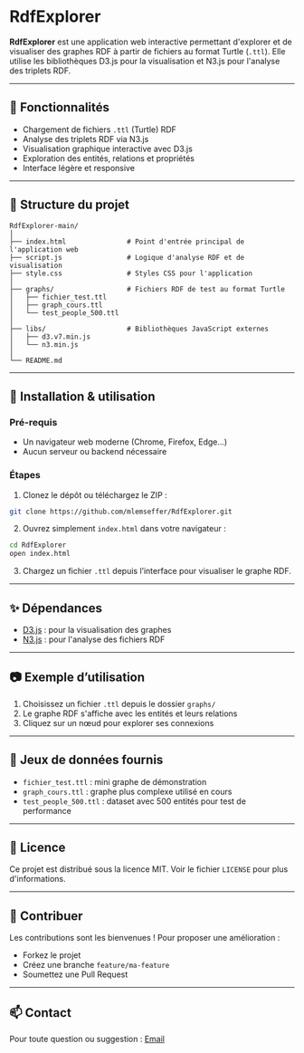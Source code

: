 # RdfExplorer

**RdfExplorer** est une application web interactive permettant d'explorer et de visualiser des graphes RDF à partir de fichiers au format Turtle (`.ttl`). Elle utilise les bibliothèques D3.js pour la visualisation et N3.js pour l'analyse des triplets RDF.

---

## 🚀 Fonctionnalités

- Chargement de fichiers `.ttl` (Turtle) RDF
- Analyse des triplets RDF via N3.js
- Visualisation graphique interactive avec D3.js
- Exploration des entités, relations et propriétés
- Interface légère et responsive

---

## 📁 Structure du projet

```
RdfExplorer-main/
│
├── index.html               # Point d'entrée principal de l'application web
├── script.js                # Logique d'analyse RDF et de visualisation
├── style.css                # Styles CSS pour l'application
│
├── graphs/                  # Fichiers RDF de test au format Turtle
│   ├── fichier_test.ttl
│   ├── graph_cours.ttl
│   └── test_people_500.ttl
│
├── libs/                    # Bibliothèques JavaScript externes
│   ├── d3.v7.min.js
│   └── n3.min.js
│
└── README.md
```

---

## 🔧 Installation & utilisation

### Pré-requis

- Un navigateur web moderne (Chrome, Firefox, Edge...)
- Aucun serveur ou backend nécessaire

### Étapes

1. Clonez le dépôt ou téléchargez le ZIP :
```bash
git clone https://github.com/mlemseffer/RdfExplorer.git
```

2. Ouvrez simplement `index.html` dans votre navigateur :
```bash
cd RdfExplorer
open index.html
```

3. Chargez un fichier `.ttl` depuis l’interface pour visualiser le graphe RDF.

---

## ✨ Dépendances

- [D3.js](https://d3js.org/) : pour la visualisation des graphes
- [N3.js](https://github.com/rdfjs/N3.js) : pour l'analyse des fichiers RDF

---

## 📷 Exemple d’utilisation

1. Choisissez un fichier `.ttl` depuis le dossier `graphs/`
2. Le graphe RDF s'affiche avec les entités et leurs relations
3. Cliquez sur un nœud pour explorer ses connexions

---

## 🧪 Jeux de données fournis

- `fichier_test.ttl` : mini graphe de démonstration
- `graph_cours.ttl` : graphe plus complexe utilisé en cours
- `test_people_500.ttl` : dataset avec 500 entités pour test de performance

---

## 📝 Licence

Ce projet est distribué sous la licence MIT. Voir le fichier `LICENSE` pour plus d'informations.

---

## 🙌 Contribuer

Les contributions sont les bienvenues ! Pour proposer une amélioration :
- Forkez le projet
- Créez une branche `feature/ma-feature`
- Soumettez une Pull Request

---

## 📫 Contact

Pour toute question ou suggestion :
[Email](mailto:votre.email@domaine.com)
